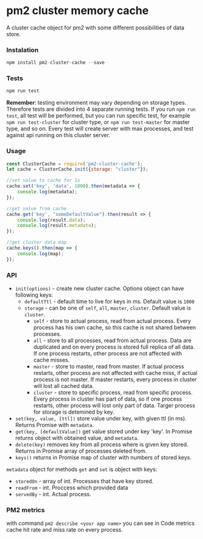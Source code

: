 # pm2 cluster memory cache
A cluster cache object for pm2 with some different possibilities of data store.

### Instalation
```javascript
npm install pm2-cluster-cache --save
```

### Tests
```javascript
npm run test
```
**Remember**: testing environment may vary depending on storage types. Therefore tests are divided into 4 separate running tests. If you run `npm run test`, all test will be performed, but you can run specific test, for example `npm run test-cluster` for cluster type, or `npm run test-master` for master type, and so on. Every test will create server with max processes, and test against api running on this cluster server.
 

### Usage
```javascript
const ClusterCache = require('pm2-cluster-cache');
let cache = ClusterCache.init({storage: "cluster"});

//set value to cache for 1s
cache.set('key', 'data', 1000).then(metadata => {
    console.log(metadata);
});

//get value from cache
cache.get('key', "someDefaultValue").then(result => {
    console.log(result.data);
    console.log(result.metadata);
});

//get cluster data map
cache.keys().then(map => {
    console.log(map);
});
```

### API

- `init(options)` - create new cluster cache. Options object can have following keys:
  - `defaultTtl` - default time to live for keys in ms. Default value is `1000`
  - `storage` - can be one of `self`, `all`, `master`, `cluster`. Default value is `cluster`. 
    - `self` - store to actual process, read from actual process. Every process has his own cache, so this cache is not shared between processes.
    - `all` - store to all processes, read from actual process. Data are duplicated and on every process is stored full replica of all data. If one process restarts, other process are not affected with cache misses.
    - `master` - store to master, read from master. If actual process restarts, other process are not affected with cache miss, if actual process is not master. If master restarts, every process in cluster will lost all cached data.
    - `cluster` - store to specific process, read from specific process. Every process in cluster has part of data, so if one process restarts, other process will lost only part of data. Targer process for storage is detemined by key. 
- `set(key, value, [ttl])` store value under key, with given ttl (in ms). Returns Promise with `metadata`.
- `get(key, [defaultValue])` get value stored under key 'key'. In Promise returns object with obtained value, and `metadata`.
- `delete(key)` removes key from all process where is given key stored. Returns in Promise array of processes deleted from.
- `keys()` returns in Promise map of cluster with numbers of stored keys.

`metadata` object for methods `get` and `set` is object with keys:
- `storedOn` - array of int. Processes that have key stored.
- `readFrom` - int. Proccess which provided data
- `servedBy` - int. Actual process. 

### PM2 metrics
with command `pm2 describe <your app name>` you can see in Code metrics cache hit rate and miss rate on every process.

